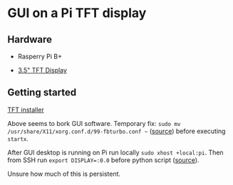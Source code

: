# GUI on a Pi TFT display

## Hardware

* Rasperry Pi B+

* [3.5" TFT Display](https://www.adafruit.com/product/2097)

## Getting started

[TFT installer](https://learn.adafruit.com/adafruit-pitft-3-dot-5-touch-screen-for-raspberry-pi/easy-install-2)

Above seems to bork GUI software. Temporary fix: `sudo mv /usr/share/X11/xorg.conf.d/99-fbturbo.conf ~` ([source](https://github.com/hypriot/x11-on-HypriotOS/issues/5)) before executing `startx`.

After GUI desktop is running on Pi run locally `sudo xhost +local:pi`. Then from SSH run `export DISPLAY=:0.0` before python script ([source](https://www.raspberrypi.org/forums/viewtopic.php?t=124021)). 

Unsure how much of this is persistent. 
